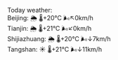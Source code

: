 Today weather:  
Beijing: 🌦 🌡️+20°C 🌬️↖0km/h  
Tianjin: 🌦 🌡️+21°C 🌬️↙0km/h  
Shijiazhuang: 🌦 🌡️+20°C 🌬️↓7km/h  
Tangshan: ☀️ 🌡️+21°C 🌬️↓11km/h  
